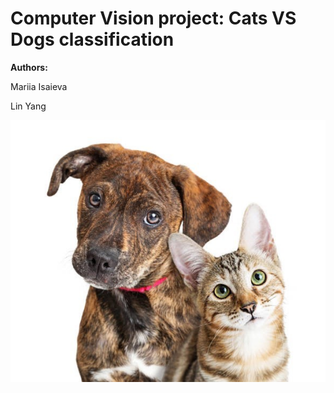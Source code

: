 # Computer Vision project: Cats VS Dogs classification

**Authors:**

Mariia Isaieva

Lin Yang

![Cat and Dog](cat_dog.jpg)
